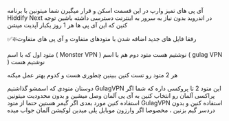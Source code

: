 آی پی های تمیز وارپ در این قسمت اسکن و قرار میگیرن
شما میتونین با برنامه Hiddify Next در اندروید بدون نیاز به سرور به اینترنت دسترسی داشته باشین
توجه کنین که این آی پی ها هر 1 روز یکبار آپدیت میشن

✅❇️رفقا فایل های جدید اضافه شدن با متودهای متفاوت و آی پی های متفاوت

متود اول که با اسم ( Monster VPN ) نوشتیم هست
متود دوم هم با اسم ( gulag VPN ) نوشتیم هست

هر 2 متود رو تست کنین ببینین چطوری هست و کدوم بهتر عمل میکنه


دوستان متودی که اسمشو گذاشتیم GulagVPN این متود 2 تا پروکسی داره که شما اگر پراکسی آلمان رو انتخاب کنین به آی پی آلمان وصل میشین و بدون محدودیت میتونین استفاده کنین
مورد بعدی اگر گیمر هستین حتما از متود GulagVPN استفاده کنین و بدون دردسر گیم بزنین ، مخصوصا اگر وارزون موبایل پلی میدین لوکیشن آلمان جواب میده
